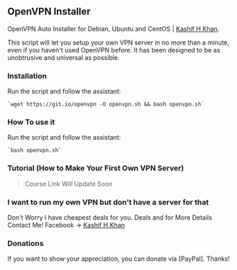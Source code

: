 ## OpenVPN Installer
OpenVPN Auto Installer for Debian, Ubuntu and CentOS | [Kashif H Khan](https://www.facebook.com/kashifhk123).

This script will let you setup your own VPN server in no more than a minute, even if you haven't used OpenVPN before. It has been designed to be as unobtrusive and universal as possible.

### Installation

Run the script and follow the assistant:
```shell
`wget https://git.io/openvpn -O openvpn.sh && bash openvpn.sh`
```

### How To use it

Run the script and follow the assistant:
```shell
`bash openvpn.sh`
```

### Tutorial (How to Make Your First Own VPN Server)
> Course Link Will Update Soon


### I want to run my own VPN but don't have a server for that

Don't Worry I have cheapest deals for you. Deals and for More Details Contact Me!
Facebook -> [Kashif H Khan](https://www.facebook.com/kashifhk123)


### Donations

If you want to show your appreciation, you can donate via [PayPal]. Thanks!
